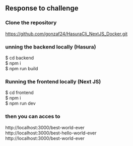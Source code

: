 ## Response to challenge

<h3>Clone the repository </h3>

https://github.com/gonzaf24/HasuraCli_NextJS_Docker.git

<h3>unning the backend locally (Hasura) </h3>

$ cd backend </br>
$ npm i </br>
$ npm run build </br>

<h3>Running the frontend locally (Next JS) </h3>

$ cd frontend </br>
$ npm i </br>
$ npm run dev </br>

<h3>then you can acces to </h3>

http://localhost:3000/best-world-ever </br>
http://localhost:3000/best-hello-world-ever </br>
http://localhost:3000/best-world-ever </br>

</br>
</br>
